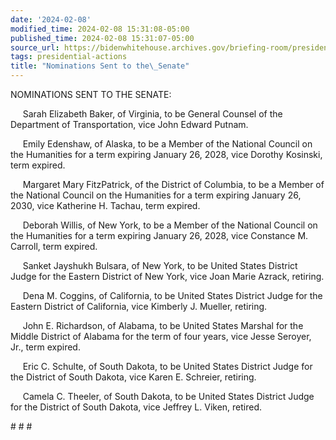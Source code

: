 ```yaml
---
date: '2024-02-08'
modified_time: 2024-02-08 15:31:08-05:00
published_time: 2024-02-08 15:31:07-05:00
source_url: https://bidenwhitehouse.archives.gov/briefing-room/presidential-actions/2024/02/08/nominations-sent-to-the-senate-137/
tags: presidential-actions
title: "Nominations Sent to the\_Senate"
---
```

 
NOMINATIONS SENT TO THE SENATE:

     Sarah Elizabeth Baker, of Virginia, to be General Counsel of the
Department of Transportation, vice John Edward Putnam.

     Emily Edenshaw, of Alaska, to be a Member of the National Council
on the Humanities for a term expiring January 26, 2028, vice Dorothy
Kosinski, term expired.

     Margaret Mary FitzPatrick, of the District of Columbia, to be a
Member of the National Council on the Humanities for a term expiring
January 26, 2030, vice Katherine H. Tachau, term expired.

     Deborah Willis, of New York, to be a Member of the National Council
on the Humanities for a term expiring January 26, 2028, vice Constance
M. Carroll, term expired.

     Sanket Jayshukh Bulsara, of New York, to be United States District
Judge for the Eastern District of New York, vice Joan Marie Azrack,
retiring.

     Dena M. Coggins, of California, to be United States District Judge
for the Eastern District of California, vice Kimberly J. Mueller,
retiring.

     John E. Richardson, of Alabama, to be United States Marshal for the
Middle District of Alabama for the term of four years, vice Jesse
Seroyer, Jr., term expired.

     Eric C. Schulte, of South Dakota, to be United States District
Judge for the District of South Dakota, vice Karen E. Schreier,
retiring.

     Camela C. Theeler, of South Dakota, to be United States District
Judge for the District of South Dakota, vice Jeffrey L. Viken, retired.

\# \# \#
